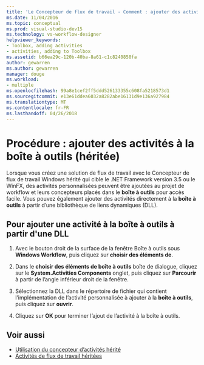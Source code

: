 ```yaml
---
title: 'Le Concepteur de flux de travail - Comment : ajouter des activités à la boîte à outils (héritée)'
ms.date: 11/04/2016
ms.topic: conceptual
ms.prod: visual-studio-dev15
ms.technology: vs-workflow-designer
helpviewer_keywords:
- Toolbox, adding activities
- activities, adding to Toolbox
ms.assetid: b66ea29c-120b-40ba-8a61-c1c8240850fa
author: gewarren
ms.author: gewarren
manager: douge
ms.workload:
- multiple
ms.openlocfilehash: 99a8e1cef2ff5ddd526133355c608fa5218573d1
ms.sourcegitcommit: e13e61ddea6032a8282abe16131d9e136a927984
ms.translationtype: MT
ms.contentlocale: fr-FR
ms.lasthandoff: 04/26/2018
---
```

# <a name="how-to-add-activities-to-the-toolbox-legacy"></a>Procédure : ajouter des activités à la boîte à outils (héritée)

Lorsque vous créez une solution de flux de travail avec le Concepteur de flux de travail Windows hérité qui cible le .NET Framework version 3.5 ou le WinFX, des activités personnalisées peuvent être ajoutées au projet de workflow et leurs concepteurs placés dans le **boîte à outils** pour accès facile. Vous pouvez également ajouter des activités directement à la **boîte à outils** à partir d’une bibliothèque de liens dynamiques (DLL).

## <a name="to-add-an-activity-to-the-toolbox-from-a-dll"></a>Pour ajouter une activité à la boîte à outils à partir d'une DLL

1.  Avec le bouton droit de la surface de la fenêtre Boîte à outils sous **Windows Workflow**, puis cliquez sur **choisir des éléments de**.

2.  Dans le **choisir des éléments de boîte à outils** boîte de dialogue, cliquez sur le **System.Activities Components** onglet, puis cliquez sur **Parcourir** à partir de l’angle inférieur droit de la fenêtre.

3.  Sélectionnez la DLL dans le répertoire de fichier qui contient l’implémentation de l’activité personnalisée à ajouter à la **boîte à outils**, puis cliquez sur **ouvrir**.

4.  Cliquez sur **OK** pour terminer l’ajout de l’activité à la boîte à outils.

## <a name="see-also"></a>Voir aussi

- [Utilisation du concepteur d’activités hérité](../workflow-designer/using-the-legacy-activity-designer.md)
- [Activités de flux de travail héritées](../workflow-designer/legacy-workflow-activities.md)